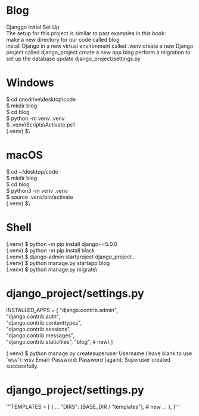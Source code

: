 # Blog
Djanggo
Initial Set Up\
The setup for this project is similar to past examples in this book:\
make a new directory for our code called blog\
install Django in a new virtual environment called .venv create a new Django project called django_project create a new app blog
perform a migration to set up the database
update django_project/settings.py

# Windows
$ cd onedrive\desktop\code\
$ mkdir blog\
$ cd blog\
$ python -m venv .venv\
$ .venv\Scripts\Activate.ps1\
(.venv) $\

# macOS
$ cd ~/desktop/code\
$ mkdir blog\
$ cd blog\
$ python3 -m venv .venv\
$ source .venv/bin/activate\
(.venv) $\

# Shell
(.venv) $ python -m pip install django~=5.0.0\
(.venv) $ python -m pip install black\
(.venv) $ django-admin startproject django_project .\
(.venv) $ python manage.py startapp blog\
(.venv) $ python manage.py migrate\


# django_project/settings.py
INSTALLED_APPS = [ "django.contrib.admin",\
                "django.contrib.auth",\
                "django.contrib.contenttypes",\
                "django.contrib.sessions",\
                "django.contrib.messages", \
                "django.contrib.staticfiles",
                "blog", # new\\
]


(.venv) $ python manage.py createsuperuser
Username (leave blank to use 'wsv'): wsv
Email:
Password:
Password (again):
Superuser created successfully.



# django_project/settings.py
'''TEMPLATES = [
    {
        ...
        "DIRS": [BASE_DIR / "templates"], # new
        ...
    },
]'''